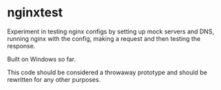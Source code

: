 # nginxtest

Experiment in testing nginx configs by setting up mock servers and DNS, running nginx with the config, making a request and then testing the response.

Built on Windows so far.

This code should be considered a throwaway prototype and should be rewritten for any other purposes.
